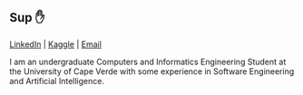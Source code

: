 ## Sup :hand:
[LinkedIn](https://linkedin.com/in/anaximeno) | [Kaggle](https://kaggle.com/anaxmenobrito) | [Email](mailto:anaximenobrito@gmail.com)

I am an undergraduate Computers and Informatics Engineering Student at the University of Cape Verde with some experience in Software Engineering and Artificial Intelligence.
